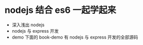 # nodejs 结合 es6 一起学起来
* 深入浅出 nodejs
* nodejs 与 express 开发
* demo 下面的 book-demo 有 nodejs 与 express 开发的全部源码
